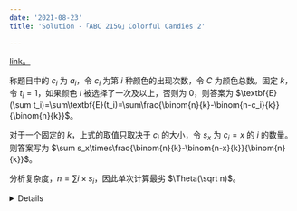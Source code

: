 ```yaml
---
date: '2021-08-23'
title: 'Solution -「ABC 215G」Colorful Candies 2'

---
```


[link。](https://atcoder.jp/contests/abc215/tasks/abc215_g)

称题目中的 $c_i$ 为 $a_i$，令 $c_i$ 为第 $i$ 种颜色的出现次数，令 $C$ 为颜色总数。固定 $k$，令 $t_i=1$，如果颜色 $i$ 被选择了一次及以上，否则为 $0$，则答案为 $\textbf{E}(\sum t_i)=\sum\textbf{E}(t_i)=\sum\frac{\binom{n}{k}-\binom{n-c_i}{k}}{\binom{n}{k}}$。

对于一个固定的 $k$，上式的取值只取决于 $c_i$ 的大小，令 $s_x$ 为 $c_i=x$ 的 $i$ 的数量。则答案写为 $\sum s_x\times\frac{\binom{n}{k}-\binom{n-x}{k}}{\binom{n}{k}}$。

分析复杂度，$n=\sum i\times s_i$，因此单次计算最劣 $\Theta(\sqrt n)$。

<details>

```cpp[class="line-numbers"]
#include <bits/stdc++.h>

#include <atcoder/modint>
using mint = atcoder::modint998244353;
mint fac[50100], ifac[50100];
void preComb(int n) {
  fac[0] = ifac[0] = mint::raw(1);
  for (int i = 1; i <= n; ++i) fac[i] = fac[i - 1] * i;
  ifac[n] = fac[n].inv();
  for (int i = n - 1; i; --i) ifac[i] = ifac[i + 1] * (i + 1);
}
mint C(int n, int k) {
  if (n < k) return 0;
  return fac[n] * ifac[n - k] * ifac[k];
}
int c[50100], s[50100], n, a[50100];
signed main() {
  std::ios_base::sync_with_stdio(false);
  std::cin.tie(nullptr), std::cout.tie(nullptr);
  std::cin >> n;
  preComb(n);
  for (int i = 1; i <= n; ++i) std::cin >> a[i];
  std::vector<int> pri(a + 1, a + n + 1);
  std::sort(pri.begin(), pri.end());
  pri.erase(std::unique(pri.begin(), pri.end()), pri.end());
  int C = static_cast<int>(pri.size());
  for (int i = 1; i <= n; ++i)
    a[i] = std::lower_bound(pri.begin(), pri.end(), a[i]) - pri.begin() + 1;
  for (int i = 1; i <= n; ++i) ++c[a[i]];
  for (int i = 1; i <= C; ++i) ++s[c[i]];
  std::vector<int> vec;
  for (int i = 1; i <= n; ++i) {
    if (s[i]) vec.emplace_back(i);
  }
  for (int k = 1; k <= n; ++k) {
    mint res = 0;
    for (int x : vec) res += s[x] * (::C(n, k) - ::C(n - x, k));
    res *= ::C(n, k).inv();
    std::cout << res.val() << '\n';
  }
  return 0;
}
```

</details>